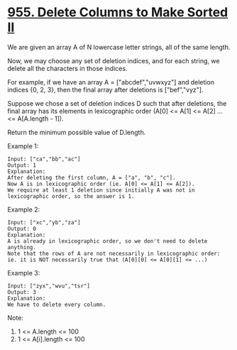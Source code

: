 # [955. Delete Columns to Make Sorted II](https://leetcode.com/problems/delete-columns-to-make-sorted-ii/)

We are given an array A of N lowercase letter strings, all of the same length.

Now, we may choose any set of deletion indices, and for each string, we delete all the characters in those indices.

For example, if we have an array A = ["abcdef","uvwxyz"] and deletion indices {0, 2, 3}, then the final array after deletions is ["bef","vyz"].

Suppose we chose a set of deletion indices D such that after deletions, the final array has its elements in lexicographic order (A[0] <= A[1] <= A[2] ... <= A[A.length - 1]).

Return the minimum possible value of D.length.

Example 1:

```text
Input: ["ca","bb","ac"]
Output: 1
Explanation:
After deleting the first column, A = ["a", "b", "c"].
Now A is in lexicographic order (ie. A[0] <= A[1] <= A[2]).
We require at least 1 deletion since initially A was not in lexicographic order, so the answer is 1.
```

Example 2:

```text
Input: ["xc","yb","za"]
Output: 0
Explanation:
A is already in lexicographic order, so we don't need to delete anything.
Note that the rows of A are not necessarily in lexicographic order:
ie. it is NOT necessarily true that (A[0][0] <= A[0][1] <= ...)
```

Example 3:

```text
Input: ["zyx","wvu","tsr"]
Output: 3
Explanation:
We have to delete every column.
```

Note:

1. 1 <= A.length <= 100
1. 1 <= A[i].length <= 100